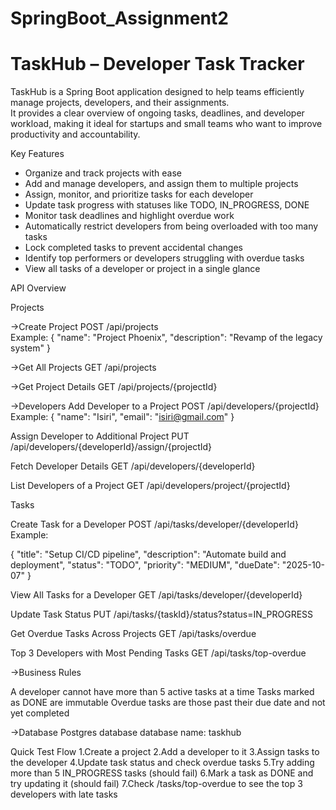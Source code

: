 # SpringBoot_Assignment2
# TaskHub – Developer Task Tracker

TaskHub is a Spring Boot application designed to help teams efficiently manage projects, developers, and their assignments.  
It provides a clear overview of ongoing tasks, deadlines, and developer workload, making it ideal for startups and small teams who want to improve productivity and accountability.

Key Features

- Organize and track projects with ease  
- Add and manage developers, and assign them to multiple projects  
- Assign, monitor, and prioritize tasks for each developer  
- Update task progress with statuses like TODO, IN_PROGRESS, DONE  
- Monitor task deadlines and highlight overdue work  
- Automatically restrict developers from being overloaded with too many tasks  
- Lock completed tasks to prevent accidental changes  
- Identify top performers or developers struggling with overdue tasks  
- View all tasks of a developer or project in a single glance  

API Overview

Projects

->Create Project 
POST /api/projects  
Example:
{
  "name": "Project Phoenix",
  "description": "Revamp of the legacy system"
}

->Get All Projects
GET /api/projects

->Get Project Details
GET /api/projects/{projectId}

->Developers
Add Developer to a Project
POST /api/developers/{projectId}
Example:
{
  "name": "Isiri",
  "email": "isiri@gmail.com"
}

Assign Developer to Additional Project
PUT /api/developers/{developerId}/assign/{projectId}

Fetch Developer Details
GET /api/developers/{developerId}

List Developers of a Project
GET /api/developers/project/{projectId}

Tasks

Create Task for a Developer
POST /api/tasks/developer/{developerId}
Example:

{
  "title": "Setup CI/CD pipeline",
  "description": "Automate build and deployment",
  "status": "TODO",
  "priority": "MEDIUM",
  "dueDate": "2025-10-07"
}


View All Tasks for a Developer
GET /api/tasks/developer/{developerId}

Update Task Status
PUT /api/tasks/{taskId}/status?status=IN_PROGRESS

Get Overdue Tasks Across Projects
GET /api/tasks/overdue

Top 3 Developers with Most Pending Tasks
GET /api/tasks/top-overdue

->Business Rules

A developer cannot have more than 5 active tasks at a time
Tasks marked as DONE are immutable
Overdue tasks are those past their due date and not yet completed

->Database
Postgres database
database name: taskhub

Quick Test Flow
1.Create a project
2.Add a developer to it
3.Assign tasks to the developer
4.Update task status and check overdue tasks
5.Try adding more than 5 IN_PROGRESS tasks (should fail)
6.Mark a task as DONE and try updating it (should fail)
7.Check /tasks/top-overdue to see the top 3 developers with late tasks
